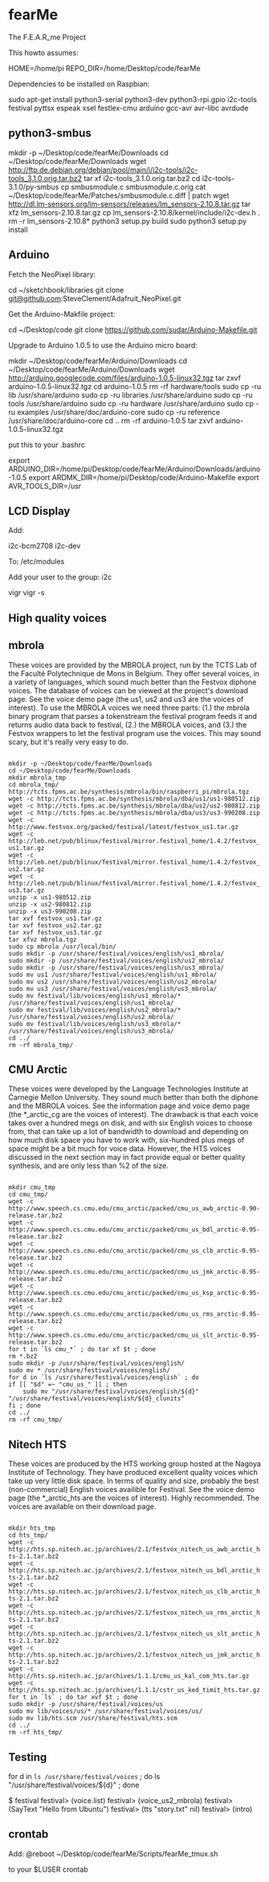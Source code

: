 fearMe
======

The F.E.A.R_me Project

This howto assumes:

HOME=/home/pi
REPO_DIR=/home/Desktop/code/fearMe

Dependencies to be installed on Raspbian:

 sudo apt-get install python3-serial python3-dev python3-rpi.gpio i2c-tools festival pyttsx espeak xsel festlex-cmu arduino gcc-avr avr-libc avrdude

python3-smbus
-------------

mkdir -p ~/Desktop/code/fearMe/Downloads
cd ~/Desktop/code/fearMe/Downloads
wget http://ftp.de.debian.org/debian/pool/main/i/i2c-tools/i2c-tools_3.1.0.orig.tar.bz2
tar xf i2c-tools_3.1.0.orig.tar.bz2
cd i2c-tools-3.1.0/py-smbus
cp smbusmodule.c smbusmodule.c.orig
cat ~/Desktop/code/fearMe/Patches/smbusmodule.c.diff | patch
wget http://dl.lm-sensors.org/lm-sensors/releases/lm_sensors-2.10.8.tar.gz
tar xfz lm_sensors-2.10.8.tar.gz
cp lm_sensors-2.10.8/kernel/include/i2c-dev.h .
rm -r lm_sensors-2.10.8*
python3 setup.py build
sudo python3 setup.py install


Arduino
-------

Fetch the NeoPixel library:

cd ~/sketchbook/libraries
git clone git@github.com:SteveClement/Adafruit_NeoPixel.git

Get the Arduino-Makfile project:

cd ~/Desktop/code
git clone https://github.com/sudar/Arduino-Makefile.git

Upgrade to Arduino 1.0.5 to use the Arduino micro board:

mkdir ~/Desktop/code/fearMe/Arduino/Downloads
cd ~/Desktop/code/fearMe/Arduino/Downloads
wget http://arduino.googlecode.com/files/arduino-1.0.5-linux32.tgz
tar zxvf arduino-1.0.5-linux32.tgz
cd arduino-1.0.5
rm -rf hardware/tools
sudo cp -ru lib /usr/share/arduino
sudo cp -ru libraries /usr/share/arduino
sudo cp -ru tools /usr/share/arduino
sudo cp -ru hardware /usr/share/arduino
sudo cp -ru examples /usr/share/doc/arduino-core
sudo cp -ru reference /usr/share/doc/arduino-core
cd ..
rm -rf arduino-1.0.5
tar zxvf arduino-1.0.5-linux32.tgz

put this to your .bashrc

export ARDUINO_DIR=/home/pi/Desktop/code/fearMe/Arduino/Downloads/arduino-1.0.5
export ARDMK_DIR=/home/pi/Desktop/code/Arduino-Makefile
export AVR_TOOLS_DIR=/usr

LCD Display
-----------

Add:

i2c-bcm2708
i2c-dev

To:
/etc/modules

Add your user to the group: i2c

vigr
vigr -s

High quality voices
-------------------

mbrola
------

These voices are provided by the MBROLA project, run by the TCTS Lab of the Faculté Polytechnique de Mons in Belgium. They offer several voices, in a variety of languages, which sound much better than the Festvox diphone voices. The database of voices can be viewed at the project's download page. See the voice demo page (the us1, us2 and us3 are the voices of interest). To use the MBROLA voices we need three parts: (1.) the mbrola binary program that parses a tokenstream the festival program feeds it and returns audio data back to festival, (2.) the MBROLA voices, and (3.) the Festvox wrappers to let the festival program use the voices. This may sound scary, but it's really very easy to do.

<code>
mkdir -p ~/Desktop/code/fearMe/Downloads
cd ~/Desktop/code/fearMe/Downloads
mkdir mbrola_tmp
cd mbrola_tmp/
http://tcts.fpms.ac.be/synthesis/mbrola/bin/raspberri_pi/mbrola.tgz
wget -c http://tcts.fpms.ac.be/synthesis/mbrola/dba/us1/us1-980512.zip
wget -c http://tcts.fpms.ac.be/synthesis/mbrola/dba/us2/us2-980812.zip
wget -c http://tcts.fpms.ac.be/synthesis/mbrola/dba/us3/us3-990208.zip
wget -c http://www.festvox.org/packed/festival/latest/festvox_us1.tar.gz
wget -c http://leb.net/pub/blinux/festival/mirror.festival_home/1.4.2/festvox_us1.tar.gz
wget -c http://leb.net/pub/blinux/festival/mirror.festival_home/1.4.2/festvox_us2.tar.gz
wget -c http://leb.net/pub/blinux/festival/mirror.festival_home/1.4.2/festvox_us3.tar.gz
unzip -x us1-980512.zip
unzip -x us2-980812.zip
unzip -x us3-990208.zip
tar xvf festvox_us1.tar.gz
tar xvf festvox_us2.tar.gz
tar xvf festvox_us3.tar.gz
tar xfvz mbrola.tgz
sudo cp mbrola /usr/local/bin/
sudo mkdir -p /usr/share/festival/voices/english/us1_mbrola/
sudo mkdir -p /usr/share/festival/voices/english/us2_mbrola/
sudo mkdir -p /usr/share/festival/voices/english/us3_mbrola/
sudo mv us1 /usr/share/festival/voices/english/us1_mbrola/
sudo mv us2 /usr/share/festival/voices/english/us2_mbrola/
sudo mv us3 /usr/share/festival/voices/english/us3_mbrola/
sudo mv festival/lib/voices/english/us1_mbrola/* /usr/share/festival/voices/english/us1_mbrola/
sudo mv festival/lib/voices/english/us2_mbrola/* /usr/share/festival/voices/english/us2_mbrola/
sudo mv festival/lib/voices/english/us3_mbrola/* /usr/share/festival/voices/english/us3_mbrola/
cd ../
rm -rf mbrola_tmp/
</code>

CMU Arctic
----------
These voices were developed by the Language Technologies Institute at Carnegie Mellon University. They sound much better than both the diphone and the MBROLA voices. See the information page and voice demo page (the *_arctic_cg are the voices of interest). The drawback is that each voice takes over a hundred megs on disk, and with six English voices to choose from, that can take up a lot of bandwidth to download and depending on how much disk space you have to work with, six-hundred plus megs of space might be a bit much for voice data. However, the HTS voices discussed in the next section may in fact provide equal or better quality synthesis, and are only less than %2 of the size.

<code>
mkdir cmu_tmp
cd cmu_tmp/
wget -c http://www.speech.cs.cmu.edu/cmu_arctic/packed/cmu_us_awb_arctic-0.90-release.tar.bz2
wget -c http://www.speech.cs.cmu.edu/cmu_arctic/packed/cmu_us_bdl_arctic-0.95-release.tar.bz2
wget -c http://www.speech.cs.cmu.edu/cmu_arctic/packed/cmu_us_clb_arctic-0.95-release.tar.bz2
wget -c http://www.speech.cs.cmu.edu/cmu_arctic/packed/cmu_us_jmk_arctic-0.95-release.tar.bz2
wget -c http://www.speech.cs.cmu.edu/cmu_arctic/packed/cmu_us_ksp_arctic-0.95-release.tar.bz2
wget -c http://www.speech.cs.cmu.edu/cmu_arctic/packed/cmu_us_rms_arctic-0.95-release.tar.bz2
wget -c http://www.speech.cs.cmu.edu/cmu_arctic/packed/cmu_us_slt_arctic-0.95-release.tar.bz2
for t in `ls cmu_*` ; do tar xf $t ; done
rm *.bz2
sudo mkdir -p /usr/share/festival/voices/english/
sudo mv * /usr/share/festival/voices/english/
for d in `ls /usr/share/festival/voices/english` ; do
if [[ "$d" =~ "cmu_us_" ]] ; then
	sudo mv "/usr/share/festival/voices/english/${d}" "/usr/share/festival/voices/english/${d}_clunits" 
fi ; done
cd ../
rm -rf cmu_tmp/
</code>

Nitech HTS
----------
These voices are produced by the HTS working group hosted at the Nagoya Institute of Technology. They have produced excellent quality voices which take up very little disk space. In terms of quality and size, probably the best (non-commercial) English voices availible for Festival. See the voice demo page (the *_arctic_hts are the voices of interest). Highly recommended. The voices are available on their download page.


<code>
mkdir hts_tmp
cd hts_tmp/
wget -c http://hts.sp.nitech.ac.jp/archives/2.1/festvox_nitech_us_awb_arctic_hts-2.1.tar.bz2
wget -c http://hts.sp.nitech.ac.jp/archives/2.1/festvox_nitech_us_bdl_arctic_hts-2.1.tar.bz2
wget -c http://hts.sp.nitech.ac.jp/archives/2.1/festvox_nitech_us_clb_arctic_hts-2.1.tar.bz2
wget -c http://hts.sp.nitech.ac.jp/archives/2.1/festvox_nitech_us_rms_arctic_hts-2.1.tar.bz2
wget -c http://hts.sp.nitech.ac.jp/archives/2.1/festvox_nitech_us_slt_arctic_hts-2.1.tar.bz2
wget -c http://hts.sp.nitech.ac.jp/archives/2.1/festvox_nitech_us_jmk_arctic_hts-2.1.tar.bz2
wget -c http://hts.sp.nitech.ac.jp/archives/1.1.1/cmu_us_kal_com_hts.tar.gz
wget -c http://hts.sp.nitech.ac.jp/archives/1.1.1/cstr_us_ked_timit_hts.tar.gz
for t in `ls` ; do tar xvf $t ; done
sudo mkdir -p /usr/share/festival/voices/us
sudo mv lib/voices/us/* /usr/share/festival/voices/us/
sudo mv lib/hts.scm /usr/share/festival/hts.scm
cd ../
rm -rf hts_tmp/
</code>

Testing
-------

for d in `ls /usr/share/festival/voices` ; do ls "/usr/share/festival/voices/${d}" ; done

$ festival
festival> (voice.list)
festival> (voice_us2_mbrola)
festival> (SayText "Hello from Ubuntu")
festival> (tts "story.txt" nil)
festival> (intro)

crontab
-------


Add: @reboot ~/Desktop/code/fearMe/Scripts/fearMe_tmux.sh

to your $LUSER crontab
